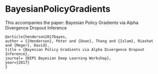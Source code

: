 # BayesianPolicyGradients

This accompanies the paper: Bayesian Policy Gradients via Alpha Divergence Dropout Inference


```
@article{henderson2017bayes,
author = {{Henderson}, Peter and {Doan}, Thang and {Islam}, Riashat and {Meger}, David},
title = {Bayesian Policy Gradients via Alpha Divergence Dropout Inference},
journal= {NIPS Bayesian Deep Learning Workshop},
year={2017}
}
```
